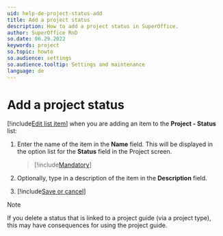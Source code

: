 ```yaml
---
uid: help-de-project-status-add
title: Add a project status
description: How to add a project status in SuperOffice.
author: SuperOffice RnD
so.date: 06.29.2022
keywords: project
so.topic: howto
so.audience: settings
so.audience.tooltip: Settings and maintenance
language: de
---
```


# Add a project status

[!include[Edit list item](includes/edit-list-item.md)] when you are adding an item to the **Project - Status** list:

1. Enter the name of the item in the **Name** field. This will be displayed in the option list for the **Status** field in the Project screen.

    > [!include[Mandatory](includes/note-mandatory-field.md)]

2. Optionally, type in a description of the item in the **Description** field.

3. [!include[Save or cancel](includes/save-or-cancel.md)]

> [!NOTE]
> If you delete a status that is linked to a project guide (via a project type), this may have consequences for using the project guide.

